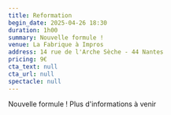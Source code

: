 ```yaml
---
title: Reformation
begin_date: 2025-04-26 18:30
duration: 1h00
summary: Nouvelle formule !
venue: La Fabrique à Impros
address: 14 rue de l'Arche Sèche - 44 Nantes
pricing: 9€
cta_text: null
cta_url: null
spectacle: null
---
```


Nouvelle formule !
Plus d'informations à venir
